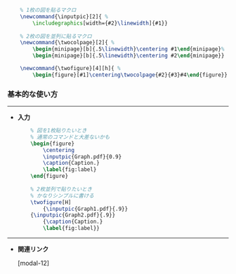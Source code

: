 <!--21-->
<!--（マクロ）シンプルに図を貼る-->

```latex
    % 1枚の図を貼るマクロ
    \newcommand{\inputpic}[2]{ %
        \includegraphics[width={#2}\linewidth]{#1}}
        
    % 2枚の図を並列に貼るマクロ
    \newcommand{\twocolpage}[2]{ %
        \begin{minipage}[b]{.5\linewidth}\centering #1\end{minipage}%
        \begin{minipage}[b]{.5\linewidth}\centering #2\end{minipage}}

    \newcommand{\twofigure}[4][h]{ %
        \begin{figure}[#1]\centering\twocolpage{#2}{#3}#4\end{figure}}
```

### 基本的な使い方

---

- **入力**
    
    ```latex
        % 図を1枚貼りたいとき
        % 通常のコマンドと大差ないかも
        \begin{figure}
            \centering
            \inputpic{Graph.pdf}{0.9}
            \caption{Caption.}
            \label{fig:label}
        \end{figure}
        
        % 2枚並列で貼りたいとき
        % かなりシンプルに書ける
        \twofigure[H]
            {\inputpic{Graph1.pdf}{.9}}
        {\inputpic{Graph2.pdf}{.9}}
            {\caption{Caption.}
            \label{fig:label}}    
    ```
    

---

- **関連リンク**

    <div class="related-link-wrapper">
      [modal-12]<!--図の挿入（figure環境）-->
    </div>